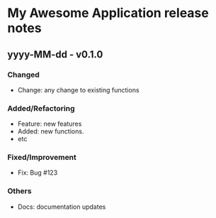 # My Awesome Application release notes

## yyyy-MM-dd - v0.1.0

### Changed

- Change: any change to existing functions

### Added/Refactoring

- Feature: new features
- Added: new functions.
- etc

### Fixed/Improvement

- Fix: Bug #123

### Others

- Docs: documentation updates